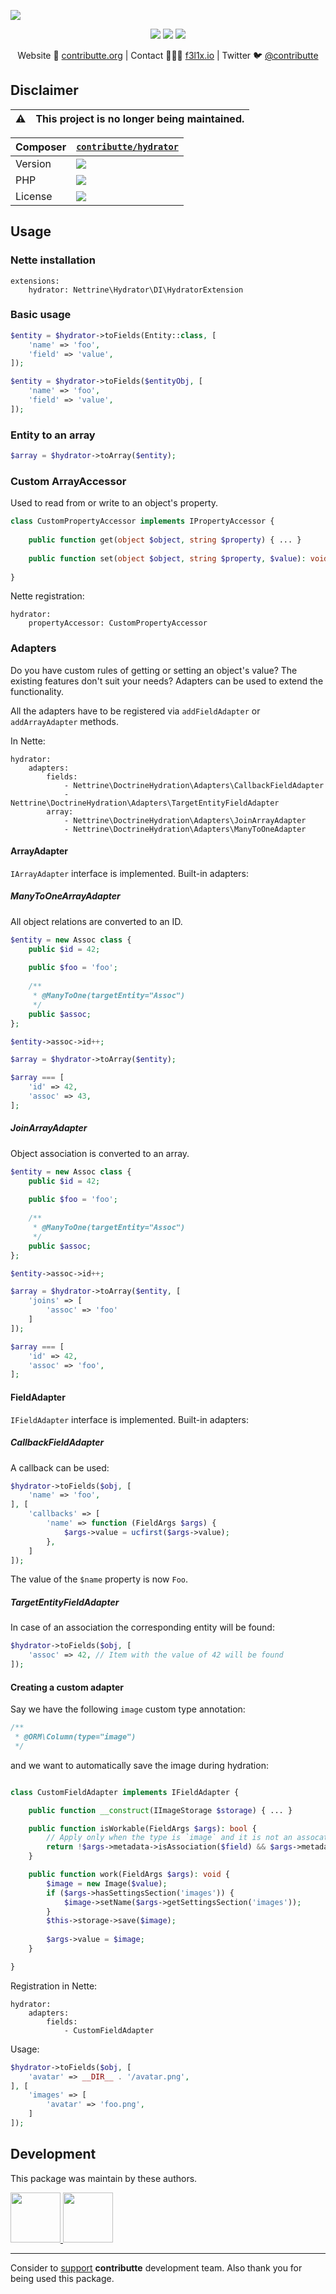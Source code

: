 ![](https://heatbadger.now.sh/github/readme/contributte/hydrator/?deprecated=1)

<p align=center>
    <a href="https://bit.ly/ctteg"><img src="https://badgen.net/badge/support/gitter/cyan"></a>
    <a href="https://bit.ly/cttfo"><img src="https://badgen.net/badge/support/forum/yellow"></a>
    <a href="https://contributte.org/partners.html"><img src="https://badgen.net/badge/sponsor/donations/F96854"></a>
</p>

<p align=center>
    Website 🚀 <a href="https://contributte.org">contributte.org</a> | Contact 👨🏻‍💻 <a href="https://f3l1x.io">f3l1x.io</a> | Twitter 🐦 <a href="https://twitter.com/contributte">@contributte</a>
</p>

## Disclaimer

| :warning: | This project is no longer being maintained.
|---|---|

| Composer | [`contributte/hydrator`](https://packagist.org/packages/contributte/hydrator) |
|---| --- |
| Version | ![](https://badgen.net/packagist/v/contributte/hydrator) |
| PHP | ![](https://badgen.net/packagist/php/contributte/hydrator) |
| License | ![](https://badgen.net/github/license/contributte/hydrator) |

## Usage

### Nette installation

```mneon
extensions:
    hydrator: Nettrine\Hydrator\DI\HydratorExtension
```

### Basic usage

```php
$entity = $hydrator->toFields(Entity::class, [
	'name' => 'foo',
	'field' => 'value',
]);

$entity = $hydrator->toFields($entityObj, [
	'name' => 'foo',
	'field' => 'value',
]);
```

### Entity to an array

```php
$array = $hydrator->toArray($entity);
```

### Custom ArrayAccessor

Used to read from or write to an object's property.

```php
class CustomPropertyAccessor implements IPropertyAccessor {
	
	public function get(object $object, string $property) { ... }
	
	public function set(object $object, string $property, $value): void { ... }
	
}
```

Nette registration:
```neon
hydrator:
    propertyAccessor: CustomPropertyAccessor
```

### Adapters

Do you have custom rules of getting or setting an object's value? The existing features don't suit your needs? Adapters can be used to extend the functionality.

All the adapters have to be registered via `addFieldAdapter` or `addArrayAdapter` methods.

In Nette:

```neon
hydrator:
    adapters:
        fields:
            - Nettrine\DoctrineHydration\Adapters\CallbackFieldAdapter
            - Nettrine\DoctrineHydration\Adapters\TargetEntityFieldAdapter
        array:
            - Nettrine\DoctrineHydration\Adapters\JoinArrayAdapter
            - Nettrine\DoctrineHydration\Adapters\ManyToOneAdapter

```

#### ArrayAdapter

`IArrayAdapter` interface is implemented. Built-in adapters:

##### ManyToOneArrayAdapter

All object relations are converted to an ID.

```php
$entity = new Assoc class {
	public $id = 42;
	
	public $foo = 'foo';
	
	/**
	 * @ManyToOne(targetEntity="Assoc")
	 */
	public $assoc;
};

$entity->assoc->id++;

$array = $hydrator->toArray($entity);

$array === [
	'id' => 42,
	'assoc' => 43,
];
```

##### JoinArrayAdapter

Object association is converted to an array.

```php
$entity = new Assoc class {
	public $id = 42;
	
	public $foo = 'foo';
	
	/**
	 * @ManyToOne(targetEntity="Assoc")
	 */
	public $assoc;
};

$entity->assoc->id++;

$array = $hydrator->toArray($entity, [
	'joins' => [
		'assoc' => 'foo'
	]
]);

$array === [
	'id' => 42,
	'assoc' => 'foo',
];
```

#### FieldAdapter

`IFieldAdapter` interface is implemented. Built-in adapters:

##### CallbackFieldAdapter

A callback can be used:

```php
$hydrator->toFields($obj, [
	'name' => 'foo',
], [
	'callbacks' => [
		'name' => function (FieldArgs $args) {
		    $args->value = ucfirst($args->value);
		},
	] 
]);
```

The value of the `$name` property is now `Foo`.

##### TargetEntityFieldAdapter

In case of an association the corresponding entity will be found:

```php
$hydrator->toFields($obj, [
	'assoc' => 42, // Item with the value of 42 will be found
]);
```

#### Creating a custom adapter

Say we have the following `image` custom type annotation:

```php
/**
 * @ORM\Column(type="image")
 */
```

and we want to automatically save the image during hydration:

```php

class CustomFieldAdapter implements IFieldAdapter {

	public function __construct(IImageStorage $storage) { ... }

	public function isWorkable(FieldArgs $args): bool {
		// Apply only when the type is `image` and it is not an assocation
		return !$args->metadata->isAssociation($field) && $args->metadata->getFieldMapping($field)['type'] === 'image';
	}

	public function work(FieldArgs $args): void {
		$image = new Image($value);
		if ($args->hasSettingsSection('images')) {
			$image->setName($args->getSettingsSection('images'));
		}
		$this->storage->save($image);
		
		$args->value = $image;
	}

}

```

Registration in Nette:

```neon
hydrator:
    adapters:
        fields: 
            - CustomFieldAdapter
```

Usage:

```php
$hydrator->toFields($obj, [
	'avatar' => __DIR__ . '/avatar.png',
], [
	'images' => [
		'avatar' => 'foo.png',
	]
]);
```

## Development

This package was maintain by these authors.

<a href="https://github.com/f3l1x">
  <img width="80" height="80" src="https://avatars2.githubusercontent.com/u/538058?v=3&s=80">
</a>

<a href="https://github.com/Gappa">
  <img width="80" height="80" src="https://avatars2.githubusercontent.com/u/749981?v=3&s=80">
</a>

-----

Consider to [support](https://contributte.org/partners.html) **contributte** development team.
Also thank you for being used this package.
